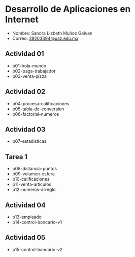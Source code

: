 # Desarrollo de Aplicaciones en Internet

- Nombre: Sandra Lizbeth Muñoz Galvan
- Correo: 39203394@uaz.edu.mx

## Actividad 01 
- p01-hola-mundo
- p02-paga-trabajador
- p03-venta-pizza

## Actividad 02
- p04-procesa-calificaciones
- p05-tabla-de-conversion
- p06-factorial-numeros

## Actividad 03
- p07-estadisticas

## Tarea 1
- p08-distancia-puntos
- p09-volumen-esfera
- p10-calificaciones
- p11-venta-articulos
- p12-numeros-arreglo

## Actividad 04
- p13-empleado
- p14-control-bancario-v1

## Actividad 05
- p15-control-bancario-v2